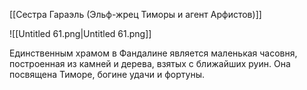 [[Сестра Гараэль (Эльф-жрец Тиморы и агент Арфистов)]]

![[Untitled 61.png|Untitled 61.png]]

Единственным храмом в Фандалине является маленькая часовня, построенная из камней и дерева, взятых с ближайших руин. Она посвящена Тиморе, богине удачи и фортуны.
